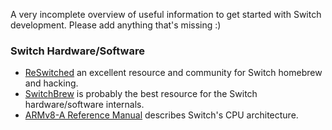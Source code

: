 A very incomplete overview of useful information to get started with Switch development. Please add anything that's missing :)

### Switch Hardware/Software
* [ReSwitched](https://reswitched.team/) an excellent resource and community for Switch homebrew and hacking.
* [SwitchBrew](http://switchbrew.org/index.php?title=Main_Page) is probably the best resource for the Switch hardware/software internals.
* [ARMv8-A Reference Manual](https://developer.arm.com/docs/ddi0487/latest/arm-architecture-reference-manual-armv8-for-armv8-a-architecture-profile) describes Switch's CPU architecture.